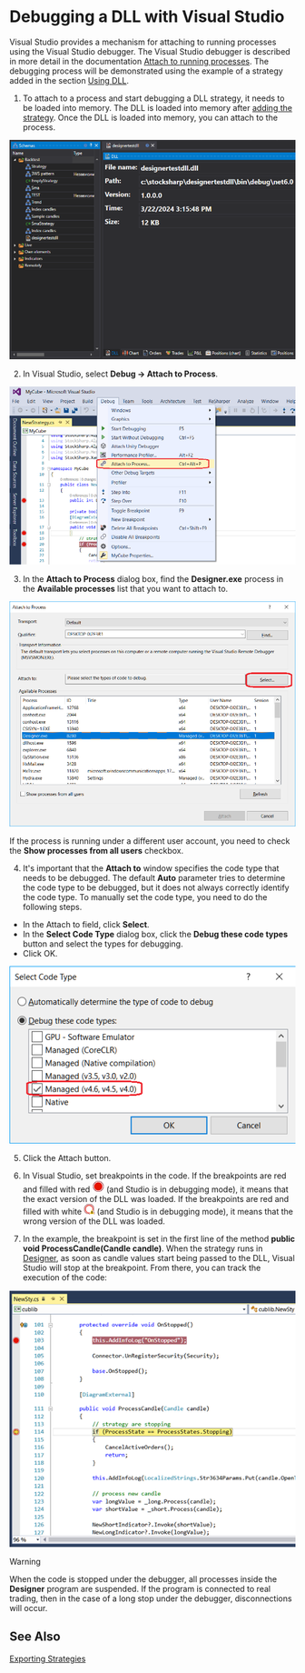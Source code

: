 # Debugging a DLL with Visual Studio

Visual Studio provides a mechanism for attaching to running processes using the Visual Studio debugger. The Visual Studio debugger is described in more detail in the documentation [Attach to running processes](https://learn.microsoft.com/en-us/visualstudio/debugger/attach-to-running-processes-with-the-visual-studio-debugger?view=vs-2022). The debugging process will be demonstrated using the example of a strategy added in the section [Using DLL](Designer_Creating_strategy_from_dll.md).

1. To attach to a process and start debugging a DLL strategy, it needs to be loaded into memory. The DLL is loaded into memory after [adding the strategy](Designer_Creating_strategy_from_dll.md). Once the DLL is loaded into memory, you can attach to the process.

![Designer_Creation_Strategy_Dll_01](../images/Designer_Creation_Strategy_Dll_01.png)

2. In Visual Studio, select **Debug -> Attach to Process**.

![Designer Debugging DLL cube using Visual Studio 00](../images/Designer_Debugging_DLL_using_Visual_Studio_00.png)

3. In the **Attach to Process** dialog box, find the **Designer.exe** process in the **Available processes** list that you want to attach to.

![Designer Debugging DLL cube using Visual Studio 01](../images/Designer_Debugging_DLL_using_Visual_Studio_01.png)

If the process is running under a different user account, you need to check the **Show processes from all users** checkbox.

4. It's important that the **Attach to** window specifies the code type that needs to be debugged. The default **Auto** parameter tries to determine the code type to be debugged, but it does not always correctly identify the code type. To manually set the code type, you need to do the following steps.

- In the Attach to field, click **Select**.
- In the **Select Code Type** dialog box, click the **Debug these code types** button and select the types for debugging.
- Click OK.

![Designer Debugging DLL cube using Visual Studio 02](../images/Designer_Debugging_DLL_using_Visual_Studio_02.png)

5. Click the Attach button.

6. In Visual Studio, set breakpoints in the code. If the breakpoints are red and filled with red ![Designer Debugging DLL cube using Visual Studio 03](../images/Designer_Debugging_DLL_using_Visual_Studio_03.png) (and Studio is in debugging mode), it means that the exact version of the DLL was loaded. If the breakpoints are red and filled with white ![Designer Debugging DLL cube using Visual Studio 04](../images/Designer_Debugging_DLL_using_Visual_Studio_04.png) (and Studio is in debugging mode), it means that the wrong version of the DLL was loaded.

7. In the example, the breakpoint is set in the first line of the method **public void ProcessCandle(Candle candle)**. When the strategy runs in [Designer](Designer.md), as soon as candle values start being passed to the DLL, Visual Studio will stop at the breakpoint. From there, you can track the execution of the code:

![Designer Debugging DLL cube using Visual Studio 05](../images/Designer_Debugging_DLL_using_Visual_Studio_05.png)

> [!WARNING] 
> When the code is stopped under the debugger, all processes inside the **Designer** program are suspended. If the program is connected to real trading, then in the case of a long stop under the debugger, disconnections will occur.

## See Also

[Exporting Strategies](Designer_Export_strategies.md)
